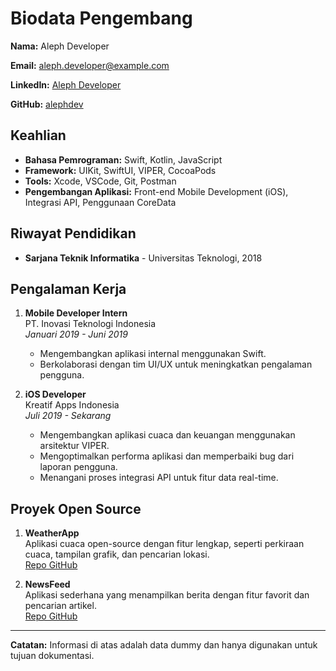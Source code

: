 # Biodata Pengembang

**Nama:** Aleph Developer

**Email:** aleph.developer@example.com

**LinkedIn:** [Aleph Developer](https://www.linkedin.com/in/aleph-developer)

**GitHub:** [alephdev](https://github.com/alephdev)

## Keahlian

- **Bahasa Pemrograman:** Swift, Kotlin, JavaScript
- **Framework:** UIKit, SwiftUI, VIPER, CocoaPods
- **Tools:** Xcode, VSCode, Git, Postman
- **Pengembangan Aplikasi:** Front-end Mobile Development (iOS), Integrasi API, Penggunaan CoreData

## Riwayat Pendidikan

- **Sarjana Teknik Informatika** - Universitas Teknologi, 2018

## Pengalaman Kerja

1. **Mobile Developer Intern**  
   PT. Inovasi Teknologi Indonesia  
   *Januari 2019 - Juni 2019*
   - Mengembangkan aplikasi internal menggunakan Swift.
   - Berkolaborasi dengan tim UI/UX untuk meningkatkan pengalaman pengguna.

2. **iOS Developer**  
   Kreatif Apps Indonesia  
   *Juli 2019 - Sekarang*
   - Mengembangkan aplikasi cuaca dan keuangan menggunakan arsitektur VIPER.
   - Mengoptimalkan performa aplikasi dan memperbaiki bug dari laporan pengguna.
   - Menangani proses integrasi API untuk fitur data real-time.

## Proyek Open Source

1. **WeatherApp**  
   Aplikasi cuaca open-source dengan fitur lengkap, seperti perkiraan cuaca, tampilan grafik, dan pencarian lokasi.  
   [Repo GitHub](https://github.com/alephdev/WeatherApp)

2. **NewsFeed**  
   Aplikasi sederhana yang menampilkan berita dengan fitur favorit dan pencarian artikel.  
   [Repo GitHub](https://github.com/alephdev/NewsFeed)

---

**Catatan:** Informasi di atas adalah data dummy dan hanya digunakan untuk tujuan dokumentasi.

